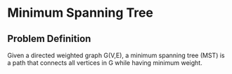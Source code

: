 # Minimum Spanning Tree
## Problem Definition
Given a directed weighted graph G(V,E), a minimum spanning tree (MST) is a path that connects all vertices
in G while having minimum weight.  

